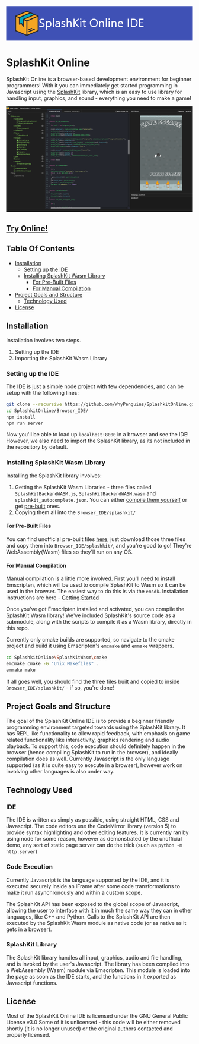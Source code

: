 <img src="SplashKitOnlineIDETitle.png" alt="SplashKit Online IDE"/>

# SplashKit Online

SplashKit Online is a browser-based development environment for beginner programmers!
With it you can immediately get started programming in Javascript using the [SplashKit](https://splashkit.io) library, which is an easy to use library for handling input, graphics, and sound - everything you need to make a game!

![prototype-image](SplashKitOnlineIDEPrototypeImage.png)

## [Try Online!](https://whypenguins.github.io/SplashkitOnline/)

## Table Of Contents

- [Installation](#installation)
    - [Setting up the IDE](#setting-up-the-ide)
    - [Installing SplashKit Wasm Library](#installing-splashkit-wasm-library)
	    - [For Pre-Built Files](#for-pre-built-files)
	    - [For Manual Compilation](#for-manual-compilation)
- [Project Goals and Structure](#project-goals-and-structure)
    - [Technology Used](#technology-used)
- [License](#license)
## Installation

Installation involves two steps.

 1. Setting up the IDE
 2. Importing the SplashKit Wasm Library

### Setting up the IDE
The IDE is just a simple node project with few dependencies, and can be setup with the following lines:
```bash
git clone --recursive https://github.com/WhyPenguins/SplashkitOnline.git
cd SplashkitOnline/Browser_IDE/
npm install
npm run server
```
Now you'll be able to load up `localhost:8000` in a browser and see the IDE! However, we also need to import the SplashKit library, as its not included in the repository by default. 

### Installing SplashKit Wasm Library
Installing the SplashKit library involves:
1. Getting the SplashKit Wasm Libraries - three files called `SplashKitBackendWASM.js`, `SplashKitBackendWASM.wasm` and `splashkit_autocomplete.json`. You can either [compile them yourself](#for-manual-compilation) or get [pre-built](#for-pre-built-files) ones.
2. Copying them all into the `Browser_IDE/splashkit/`

#### For Pre-Built Files
You can find unofficial pre-built files [here](https://github.com/thoth-tech/SplashkitOnline/tree/binaries/Browser_IDE/splashkit); just download those three files and copy them into `Browser_IDE/splashkit/`, and you're good to go! They're WebAssembly(Wasm) files so they'll run on any OS.

#### For Manual Compilation
Manual compilation is a little more involved.
First you'll need to install Emscripten, which will be used to compile SplashKit to Wasm so it can be used in the browser. The easiest way to do this is via the `emsdk`. Installation instructions are here - [Getting Started](https://emscripten.org/docs/getting_started/downloads.html)

Once you've got Emscripten installed and activated, you can compile the SplashKit Wasm library! We've included SplashKit's source code as a submodule, along with the scripts to compile it as a Wasm library, directly in this repo.

Currently only cmake builds are supported, so navigate to the cmake project and build it using Emscripten's `emcmake` and `emmake` wrappers.
```bash
cd SplashkitOnline\SplashKitWasm\cmake
emcmake cmake -G "Unix Makefiles" .
emmake make
```
If all goes well, you should find the three files built and copied to inside `Browser_IDE/splashkit/` - if so, you're done!

## Project Goals and Structure
The goal of the SplashKit Online IDE is to provide a beginner friendly programming environment targeted towards using the SplashKit library. It has REPL like functionality to allow rapid feedback, with emphasis on game related functionality like interactivity, graphics rendering and audio playback. To support this, code execution should definitely happen in the browser (hence compiling SplashKit to run in the browser), and ideally compilation does as well. Currently Javascript is the only language supported (as it is quite easy to execute in a browser), however work on involving other languages is also under way.

## Technology Used
### IDE
The IDE is written as simply as possible, using straight HTML, CSS and Javascript. The code editors use the CodeMirror library (version 5) to provide syntax highlighting and other editing features. It is currently ran by using node for some reason, however as demonstrated by the unofficial demo, any sort of static page server can do the trick (such as `python -m http.server`)

### Code Execution
Currently Javascript is the language supported by the IDE, and it is executed securely inside an iFrame after some code transformations to make it run asynchronously and within a custom scope.

The SplashKit API has been exposed to the global scope of Javascript, allowing the user to interface with it in much the same way they can in other languages, like C++ and Python. Calls to the SplashKit API are then executed by the SplashKit Wasm module as native code (or as native as it gets in a browser).

### SplashKit Library
The SplashKit library handles all input, graphics, audio and file handling, and is invoked by the user's Javascript. The library has been compiled into a WebAssembly (Wasm) module via Emscripten. This module is loaded into the page as soon as the IDE starts, and the functions in it exported as Javascript functions.

## License

Most of the SplashKit Online IDE is licensed under the GNU General Public License v3.0
Some of it is unlicensed - this code will be either removed shortly (it is no longer unused) or the original authors contacted and properly licensed.
